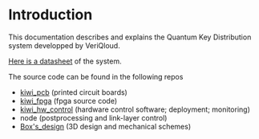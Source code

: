 # Introduction

This documentation describes and explains the Quantum Key Distribution system developped by VeriQloud. 

[Here is a datasheet](pics/kiwi_datasheet.pdf) of the system.

The source code can be found in the following repos

- [kiwi_pcb](https://github.com/Veriqloud/kiwi_pcb) (printed circuit boards)
- [kiwi_fpga](https://github.com/Veriqloud/kiwi_fpga) (fpga source code)
- [kiwi_hw_control](https://github.com/Veriqloud/kiwi_hw_control) (hardware control software; deployment; monitoring)
- node (postprocessing and link-layer control)
- [Box's_design](https://github.com/Veriqloud/kiwi_doc/tree/master/general-doc/src/Box's_design) (3D design and mechanical schemes) 










